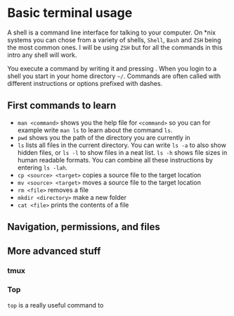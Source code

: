 # Basic terminal usage

A shell is a command line interface for talking to your computer. On *nix systems you can chose from a variety of shells, `Shell`, `Bash` and `ZSH` being the most common ones. I will be using `ZSH` but for all the commands in this intro any shell will work.

You execute a command by writing it and pressing <enter>. When you login to a shell you start in your home directory `~/`. Commands are often called with different instructions or options prefixed with dashes.

## First commands to learn

* `man <command>` shows you the help file for `<command>` so you can for example write `man ls` to learn about the command `ls`.
* `pwd` shows you the path of the directory you are currently in
* `ls` lists all files in the current directory. You can write `ls -a` to also show hidden files, or `ls -l` to show files in a neat list. `ls -h` shows file sizes in human readable formats. You can combine all these instructions by entering `ls -lah`.
* `cp <source> <target>` copies a source file to the target location
* `mv <source> <target>` moves a source file to the target location
* `rm <file>` removes a file
* `mkdir <directory>` make a new folder
* `cat <file>` prints the contents of a file

## Navigation, permissions, and files


## More advanced stuff

### tmux

### Top

`top` is a really useful command to
